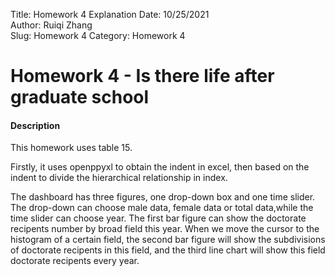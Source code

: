 Title: Homework 4 Explanation
Date: 10/25/2021   
Author: Ruiqi Zhang  
Slug: Homework 4
Category: Homework 4

# Homework 4 - Is there life after graduate school

#### Description

This homework uses table 15.


Firstly, it uses openppyxl to obtain the indent in excel, then based on the indent to divide the hierarchical relationship in index.


The dashboard has three figures, one drop-down box and one time slider. The drop-down can choose male data, female data or total data,while the time slider can choose year. The first bar figure can show the doctorate recipents number by broad field this year. When we move the cursor to the histogram of a certain field, the second bar figure will show the subdivisions of doctorate recipents in this field, and the third line chart will show this field doctorate recipents every year.
